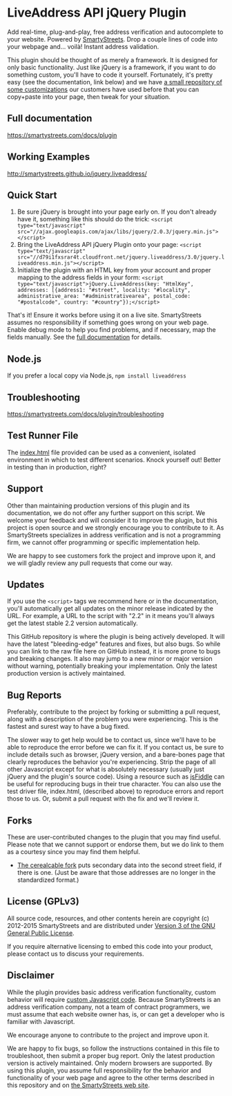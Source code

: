 LiveAddress API jQuery Plugin
==================================

Add real-time, plug-and-play, free address verification and autocomplete to your website. Powered by
[SmartyStreets](http://smartystreets.com). Drop a couple lines of code into your webpage
and... voilà! Instant address validation.

This plugin should be thought of as merely a framework. It is designed for only basic functionality. Just like
jQuery is a framework, if you want to do something custom, you'll have to code it yourself. Fortunately,
it's pretty easy (see the documentation, link below) and we have
[a small repository of some customizations](https://github.com/smartystreets/jquery.liveaddress/tree/master/customizations)
our customers have used before that you can copy+paste into your page, then tweak for your situation.


Full documentation
-----------------------
https://smartystreets.com/docs/plugin

Working Examples
-----------------------
http://smartystreets.github.io/jquery.liveaddress/


Quick Start
-----------------------

1. Be sure jQuery is brought into your page early on. If you don't already have it, something like this should do the trick:
```<script type="text/javascript" src="//ajax.googleapis.com/ajax/libs/jquery/2.0.3/jquery.min.js"></script>```
2. Bring the LiveAddress API jQuery Plugin onto your page:
```<script type="text/javascript" src="//d79i1fxsrar4t.cloudfront.net/jquery.liveaddress/3.0/jquery.liveaddress.min.js"></script>```
3. Initialize the plugin with an HTML key from your account and proper mapping to the address fields in your form:
```<script type="text/javascript">jQuery.LiveAddress(key: "HtmlKey", addresses: [{address1: "#street", locality: "#locality", administrative_area: "#administrativearea", postal_code: "#postalcode", country: "#country"});</script>```

That's it! Ensure it works before using it on a live site. SmartyStreets
assumes no responsibility if something goes wrong on your web page. Enable debug mode
to help you find problems, and if necessary, map the fields manually. See the
[full documentation](http://smartystreets.com/kb/liveaddress-api/website-forms) for details.


Node.js
-----------------------
If you prefer a local copy via Node.js, ```npm install liveaddress```


Troubleshooting
-----------------------
https://smartystreets.com/docs/plugin/troubleshooting



Test Runner File
-----------------------

The [index.html](https://github.com/smartystreets/jquery.liveaddress/blob/master/index.html) file provided can be used
as a convenient, isolated environment in which to test different scenarios. Knock yourself out! Better
in testing than in production, right?


Support
-----------------------

Other than maintaining production versions of this plugin and its documentation, we do not offer any further support on
this script. We welcome your feedback and will consider it to improve the plugin, but this project is open source
and we strongly encourage you to contribute to it. As SmartyStreets specializes in address verification and is not a
programming firm, we cannot offer programming or specific implementation help.

We are happy to see customers fork the project and improve upon it, and we will gladly review any pull requests that
come our way.



Updates
-----------------------

If you use the `<script>` tags we recommend here or in the documentation, you'll automatically get all updates on the minor
release indicated by the URL. For example, a URL to the script with "2.2" in it means you'll always get the latest stable
2.2 version automatically.

This GitHub repository is where the plugin is being actively developed. It will have the latest "bleeding-edge" features
and fixes, but also bugs. So while you can link to the raw file here on GitHub instead, it is more prone to bugs and
breaking changes. It also may jump to a new minor or major version without warning, potentially breaking your implementation.
Only the latest production version is actively maintained.



Bug Reports
-----------------------

Preferably, contribute to the project by forking or submitting a pull request, along with a description of the problem
you were experiencing. This is the fastest and surest way to have a bug fixed.

The slower way to get help would be to contact us, since we'll have to be able to reproduce the error before we
can fix it. If you contact us, be sure to include details such as browser, jQuery version, and a bare-bones page that
clearly reproduces the behavior you're experiencing. Strip the page of all other Javascript except for what is absolutely
necessary (usually just jQuery and the plugin's source code). Using a resource such as [jsFiddle](http://jsfiddle.net) can be useful for
reproducing bugs in their true character. You can also use the test driver file, index.html, (described above) to reproduce
errors and report those to us. Or, submit a pull request with the fix and we'll review it.


Forks
-----------------------
These are user-contributed changes to the plugin that you may find useful. Please note that we cannot support or endorse them, but we do link to them as a courtesy since you may find them helpful.

- [The cerealcable fork](https://github.com/cerealcable/jquery.liveaddress/blob/13185e2b1548fd886f99a0f2822230ea18e90213/src/jquery.liveaddress.js) puts secondary data into the second street field, if there is one. (Just be aware that those addresses are no longer in the standardized format.)


License (GPLv3)
-----------------------

All source code, resources, and other contents herein are copyright (c) 2012-2015 SmartyStreets and are distributed
under [Version 3 of the GNU General Public License](http://opensource.org/licenses/GPL-3.0).

If you require alternative licensing to embed this code into your product, please contact us to discuss your requirements.

Disclaimer
-----------------------

While the plugin provides basic address verification functionality, custom behavior will require
[custom Javascript code](https://github.com/smartystreets/jquery.liveaddress/tree/master/customizations).
Because SmartyStreets is an address verification company, not a team of contract programmers, we must assume that each website
owner has, is, or can get a developer who is familiar with Javascript.

We encourage anyone to contribute to the project and improve upon it.

We are happy to fix bugs, so follow the instructions contained in this file to troubleshoot, then
submit a proper bug report. Only the latest production version is actively maintained. Only modern browsers are supported.
By using this plugin, you assume full responsibility for the behavior and functionality of your web page and agree to the
other terms described in this repository and on [the SmartyStreets web site](https://smartystreets.com/docs/plugin).
